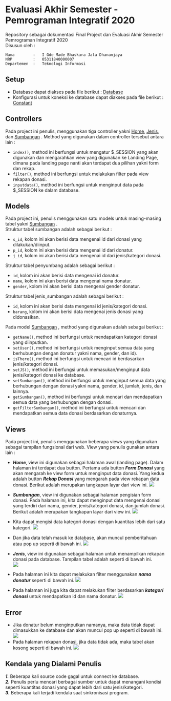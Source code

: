 # Evaluasi Akhir Semester - Pemrograman Integratif 2020
Repository sebagai dokumentasi Final Project dan Evaluasi Akhir Semester Pemrograman Integratif 2020 \
Disusun oleh : 
```
Nama        :   I Gde Made Bhaskara Jala Dhananjaya 
NRP         :   05311840000007 
Departemen  :   Teknologi Informasi
```

## Setup
- Database dapat diakses pada file berikut : [Database](https://github.com/Bhaskaraa/EAS_Pemrograman-Integratif_05311840000007/blob/master/donasi.sql)
- Konfigurasi untuk koneksi ke database dapat diakses pada file berikut : [Constant]()

## Controllers
Pada project ini penulis, menggunakan tiga controller yakni [Home](), [Jenis](), dan [Sumbangan]() . Method yang digunakan dalam controller tersebut antara lain :
- `index()`, method ini berfungsi untuk mengatur $_SESSION yang akan digunakan dan mengarahkan view yang digunakan ke Landing Page, dimana pada landing page nanti akan terdapat dua pilihan yakni form dan rekap.
- `filter()`, method ini berfungsi untuk melakukan filter pada view rekapan donasi.
- `inputdata()`, method ini berfungsi untuk menginput data pada $_SESSION ke dalam database.

## Models
Pada project ini, penulis menggunakan satu models untuk masing-masing tabel yakni [Sumbangan]() . \
Struktur tabel sumbangan adalah sebagai berikut :
- `s_id`, kolom ini akan berisi data mengenai id dari donasi yang dilakukan/diinput.
- `p_id`, kolom ini akan berisi data mengenai id dari donatur.
- `j_id`, kolom ini akan berisi data mengenai id dari jenis/kategori donasi. 

Struktur tabel penyumbang adalah sebagai berikut :
- `id`, kolom ini akan berisi data mengenai id donatur.
- `name`, kolom ini akan berisi data mengenai nama donatur.
- `gender`, kolom ini akan berisi data mengenai gender donatur.

Struktur tabel jenis_sumbangan adalah sebagai berikut :
- `id`, kolom ini akan berisi data mengenai id jenis/kategori donasi.
- `barang`, kolom ini akan berisi data mengenai jenis donasi yang didonasikan.

Pada model [Sumbangan]() , method yang digunakan adalah sebagai berikut :
- `getName()`, method ini berfungsi untuk mendapatkan kategori donasi yang diinputkan.
- `setUser()`, method ini berfungsi untuk menginput semua data yang berhubungan dengan donatur yakni nama, gender, dan id).
- `isThere()`, method ini berfungsi untuk mencari id berdasarkan jenis/kategori donasi.
- `setJS()`, method ini berfungsi untuk memasukan/menginput data jenis/kategori donasi ke database.
- `setSumbangan()`, method ini berfungsi untuk menginput semua data yang berhubungan dengan donasi yakni nama, gender, id, jumlah, jenis, dan lainnya.
- `getSumbangan()`, method ini berfungsi untuk mencari dan mendapatkan semua data yang berhubungan dengan donasi.
- `getFilterSumbangan()`, method ini berfungsi untuk mencari dan mendapatkan semua data donasi berdasarkan donaturnya.

## Views
Pada project ini, penulis menggunakan beberapa views yang digunakan sebagai tampilan fungsional dari web. View yang penulis gunakan antara lain :
- ***Home***, view ini digunakan sebagai halaman awal (landing page). Dalam halaman ini terdapat dua button. Pertama ada button ***Form Donasi*** yang akan mengarah ke view form untuk menginput data donasi. Yang kedua adalah button ***Rekap Donasi*** yang mengarah pada view rekapan data donasi. Berikut adalah merupakan tangkapan layar dari view ini.
![](https://github.com/Bhaskaraa/EAS_Pemrograman-Integratif_05311840000007/blob/master/Screenshot/Landing%20Page.PNG)

- ***Sumbangan***, view ini digunakan sebagai halaman pengisian form donasi. Pada halaman ini, kita dapat menginput data mengenai donasi yang terdiri dari nama, gender, jenis/kategori donasi, dan jumlah donasi. Berikut adalah merupakan tangkapan layar dari view ini.
![](https://github.com/Bhaskaraa/EAS_Pemrograman-Integratif_05311840000007/blob/master/Screenshot/Form%20Input.PNG)
- Kita dapat mengisi data kategori donasi dengan kuantitas lebih dari satu kategori.
![](https://github.com/Bhaskaraa/EAS_Pemrograman-Integratif_05311840000007/blob/master/Screenshot/Pengisian%20Form%20Input.PNG)
- Dan jika data telah masuk ke database, akan muncul pemberitahuan atau pop up seperti di bawah ini.
![](https://github.com/Bhaskaraa/EAS_Pemrograman-Integratif_05311840000007/blob/master/Screenshot/Donasi%20Berhasil.PNG)

- ***Jenis***, view ini digunakan sebagai halaman untuk menampilkan rekapan donasi pada database. Tampilan tabel adalah seperti di bawah ini. \
![](https://github.com/Bhaskaraa/EAS_Pemrograman-Integratif_05311840000007/blob/master/Screenshot/Rekapan%20Donasi.PNG)
- Pada halaman ini kita dapat melakukan filter menggunakan ***nama donatur*** seperti di bawah ini.
![](https://github.com/Bhaskaraa/EAS_Pemrograman-Integratif_05311840000007/blob/master/Screenshot/Filer%20Nama%20Donarut.PNG)
- Pada halaman ini juga kita dapat melakukan filter berdasarkan ***kategori donasi*** untuk mendapatkan id dan nama donatur.
![](https://github.com/Bhaskaraa/EAS_Pemrograman-Integratif_05311840000007/blob/master/Screenshot/Filter%20Kategori%20Donasi.PNG)

## Error
- Jika donatur belum menginputkan namanya, maka data tidak dapat dimasukkan ke database dan akan muncul pop up seperti di bawah ini.
![](https://github.com/Bhaskaraa/EAS_Pemrograman-Integratif_05311840000007/blob/master/Screenshot/Eror1.PNG)
- Pada halaman rekapan donasi, jika data tidak ada, maka tabel akan kosong seperti di bawah ini.
![](https://github.com/Bhaskaraa/EAS_Pemrograman-Integratif_05311840000007/blob/master/Screenshot/Eror2.PNG)

## Kendala yang Dialami Penulis
***1.*** Beberapa kali source code gagal untuk connect ke database. \
***2.*** Penulis perlu mencari berbagai sumber untuk dapat menangani kondisi seperti kuantitas donasi yang dapat lebih dari satu jenis/kategori. \
***3.*** Beberapa kali terjadi kendala saat sinkronisasi program.
